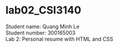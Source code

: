 # lab02_CSI3140
Student name: Quang Minh Le
</br>
Student number: 300165003
</br>
Lab 2: Personal resume with HTML and CSS
